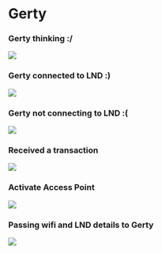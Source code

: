 # Gerty


### Gerty thinking :/

![](https://i.imgur.com/9riDF5J.gif)

###  Gerty connected to LND :)

![](https://i.imgur.com/pUGqNP6.gif)

###  Gerty not connecting to LND :(

![](https://i.imgur.com/arAf1N6.gif)

###  Received a transaction

![](https://i.imgur.com/UIwvF5B.gif)

### Activate Access Point

![](https://i.imgur.com/2sth1bY.gif)

###  Passing wifi and LND details to Gerty

![](https://i.imgur.com/UO2FhL2.gif)




